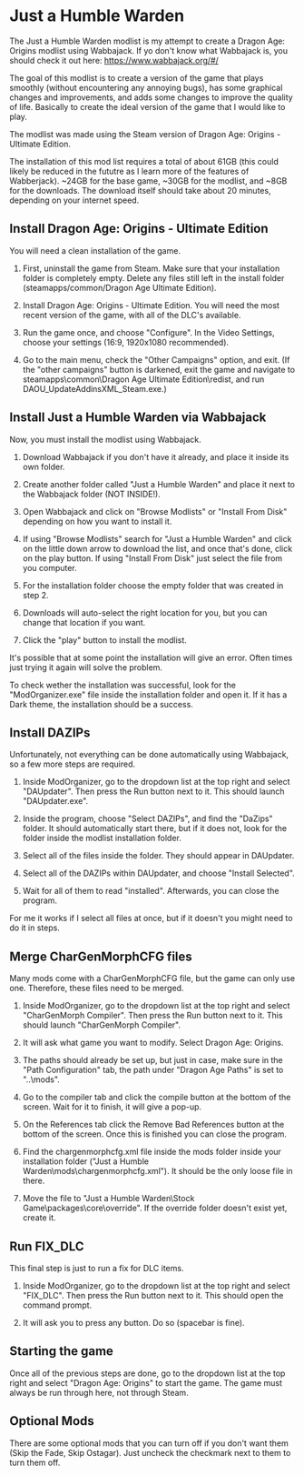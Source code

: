 # Just a Humble Warden

The Just a Humble Warden modlist is my attempt to create a Dragon Age: Origins modlist using Wabbajack. If yo don't know what Wabbajack is, you should check it out here: <https://www.wabbajack.org/#/>

The goal of this modlist is to create a version of the game that plays smoothly (without encountering any annoying bugs), has some graphical changes and improvements, and adds some changes to improve the quality of life. Basically to create the ideal version of the game that I would like to play.

The modlist was made using the Steam version of Dragon Age: Origins - Ultimate Edition.

The installation of this mod list requires a total of about 61GB (this could likely be reduced in the fututre as I learn more of the features of Wabberjack). ~24GB for the base game, ~30GB for the modlist, and ~8GB for the downloads. The download itself should take about 20 minutes, depending on your internet speed.

## Install Dragon Age: Origins - Ultimate Edition

You will need a clean installation of the game.

1. First, uninstall the game from Steam. Make sure that your installation folder is completely empty. Delete any files still left in the install folder (steamapps/common/Dragon Age Ultimate Edition).

2. Install Dragon Age: Origins - Ultimate Edition. You will need the most recent version of the game, with all of the DLC's available.

3. Run the game once, and choose "Configure". In the Video Settings, choose your settings (16:9, 1920x1080 recommended). 

4. Go to the main menu, check the "Other Campaigns" option, and exit. (If the "other campaigns" button is darkened, exit the game and navigate to steamapps\common\Dragon Age Ultimate Edition\redist, and run DAOU_UpdateAddinsXML_Steam.exe.)

## Install Just a Humble Warden via Wabbajack

Now, you must install the modlist using Wabbajack.

1. Download Wabbajack if you don't have it already, and place it inside its own folder.

2. Create another folder called "Just a Humble Warden" and place it next to the Wabbajack folder (NOT INSIDE!).

3. Open Wabbajack and click on "Browse Modlists" or "Install From Disk" depending on how you want to install it.

3. If using "Browse Modlists" search for "Just a Humble Warden" and click on the little down arrow to download the list, and once that's done, click on the play button. If using "Install From Disk" just select the file from you computer.

4. For the installation folder choose the empty folder that was created in step 2.

5. Downloads will auto-select the right location for you, but you can change that location if you want. 

6. Click the "play" button to install the modlist.

It's possible that at some point the installation will give an error. Often times just trying it again will solve the problem.

To check wether the installation was successful, look for the "ModOrganizer.exe" file inside the installation folder and open it. If it has a Dark theme, the installation should be a success.

## Install DAZIPs

Unfortunately, not everything can be done automatically using Wabbajack, so a few more steps are required.

1. Inside ModOrganizer, go to the dropdown list at the top right and select "DAUpdater". Then press the Run button next to it. This should launch "DAUpdater.exe".

2. Inside the program, choose "Select DAZIPs", and find the "DaZips" folder. It should automatically start there, but if it does not, look for the folder inside the modlist installation folder. 

3. Select all of the files inside the folder. They should appear in DAUpdater.

4. Select all of the DAZIPs within DAUpdater, and choose "Install Selected".

5. Wait for all of them to read "installed". Afterwards, you can close the program.

For me it works if I select all files at once, but if it doesn't you might need to do it in steps.

## Merge CharGenMorphCFG files

Many mods come with a CharGenMorphCFG file, but the game can only use one. Therefore, these files need to be merged.

1. Inside ModOrganizer, go to the dropdown list at the top right and select "CharGenMorph Compiler". Then press the Run button next to it. This should launch "CharGenMorph Compiler".

2. It will ask what game you want to modify. Select Dragon Age: Origins.

3. The paths should already be set up, but just in case, make sure in the "Path Configuration" tab, the path under "Dragon Age Paths" is set to "..\mods".

4. Go to the compiler tab and click the compile button at the bottom of the screen. Wait for it to finish, it will give a pop-up.

5. On the References tab click the Remove Bad References button at the bottom of the screen. Once this is finished you can close the program.

6. Find the chargenmorphcfg.xml file inside the mods folder inside your installation folder ("Just a Humble Warden\mods\chargenmorphcfg.xml"). It should be the only loose file in there.

7. Move the file to "Just a Humble Warden\Stock Game\packages\core\override\". If the override folder doesn't exist yet, create it.

## Run FIX_DLC

This final step is just to run a fix for DLC items.

1. Inside ModOrganizer, go to the dropdown list at the top right and select "FIX_DLC". Then press the Run button next to it. This should open the command prompt.

2. It will ask you to press any button. Do so (spacebar is fine).

## Starting the game

Once all of the previous steps are done, go to the dropdown list at the top right and select "Dragon Age: Origins" to start the game. The game must always be run through here, not through Steam.

## Optional Mods

There are some optional mods that you can turn off if you don't want them (Skip the Fade, Skip Ostagar). Just uncheck the checkmark next to them to turn them off.
